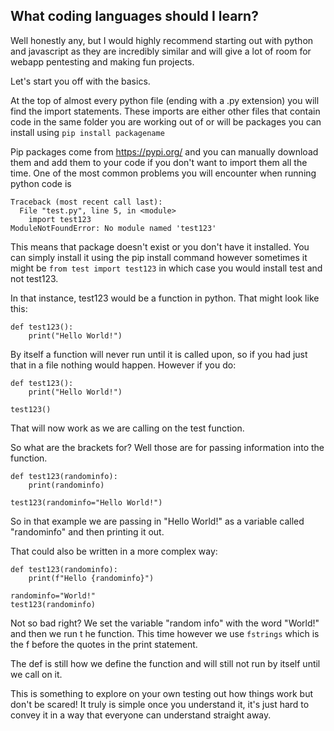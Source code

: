 ## What coding languages should I learn?


Well honestly any, but I would highly recommend starting out with python and javascript as they are incredibly similar and will give a lot of room for webapp pentesting and making fun projects.

Let's start you off with the basics.

At the top of almost every python file (ending with a .py extension) you will find the import statements. These imports are either other files that contain code in the same folder you are working out of or will be packages you can install using ```pip install packagename```

Pip packages come from https://pypi.org/ and you can manually download them and add them to your code if you don't want to import them all the time. One of the most common problems you will encounter when running python code is 
```
Traceback (most recent call last):
  File "test.py", line 5, in <module>
    import test123
ModuleNotFoundError: No module named 'test123'      
```

This means that package doesn't exist or you don't have it installed. You can simply install it using the pip install command however sometimes it might be ```from test import test123``` in which case you would install test and not test123.

In that instance, test123 would be a function in python. That might look like this:
```
def test123():
	print("Hello World!")
```

By itself a function will never run until it is called upon, so if you had just that in a file nothing would happen. However if you do:

```
def test123():
	print("Hello World!")

test123()
```

That will now work as we are calling on the test function.

So what are the brackets for? Well those are for passing information into the function.

```
def test123(randominfo):
    print(randominfo)

test123(randominfo="Hello World!")
```

So in that example we are passing in "Hello World!" as a variable called "randominfo" and then printing it out.

That could also be written in a more complex way:
```
def test123(randominfo):
    print(f"Hello {randominfo}")

randominfo="World!"
test123(randominfo)
```

Not so bad right? We set the variable "random info" with the word "World!" and then we run t he function. This time however we use `fstrings` which is the f before the quotes in the print statement.

The def is still how we define the function and will still not run by itself until we call on it.

This is something to explore on your own testing out how things work but don't be scared! It truly is simple once you understand it, it's just hard to convey it in a way that everyone can understand straight away.
